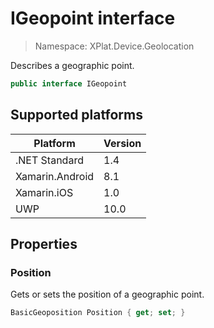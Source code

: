 # IGeopoint interface

> Namespace: XPlat.Device.Geolocation

Describes a geographic point.

```csharp
public interface IGeopoint
```

## Supported platforms

| Platform | Version |
| --- | --- |
| .NET Standard | 1.4 |
| Xamarin.Android | 8.1 |
| Xamarin.iOS  | 1.0 |
| UWP | 10.0 |

## Properties

### Position

Gets or sets the position of a geographic point.

```csharp
BasicGeoposition Position { get; set; }
```
